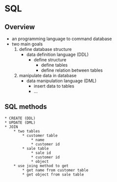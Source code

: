 # SQL

## Overview
* an programming language to command database
* two main goals
    1. define database structure
        * data definition language (DDL)
            * define structure
                * define tables
                * define relation between tables
    2. manipulate data in database
        * data manipulation language (DML)
            * insert data to tables
            * ...

## SQL methods
    * CREATE (DDL)
    * UPDATE (DML)
    * JOIN
        * two tables
            * customer table
                * name
                * customer id
            * sale table
                * sale id
                * customer id
                * object
        * use joing method to get
            * get name from customer table
            * get object from sale table
  
